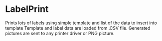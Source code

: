 # LabelPrint
Prints lots of labels using simple template and list of the data to insert into template
Template and label data are loaded from .CSV file.
Generated pictures are sent to any printer driver or PNG picture.
